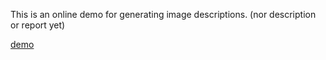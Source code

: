 This is an online demo for generating image descriptions. 
(nor description or report yet)

[demo](index.html)
